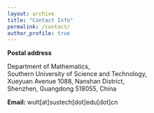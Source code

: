 ```yaml
---
layout: archive
title: "Contact Info"
permalink: /contact/
author_profile: true
---
```


**Postal address**

Department of Mathematics, \
Southern University of Science and Technology,\
Xueyuan Avenue 1088,
Nanshan District,\
Shenzhen, Guangdong 518055, China

**Email:** wult[at]sustech[dot]edu[dot]cn


